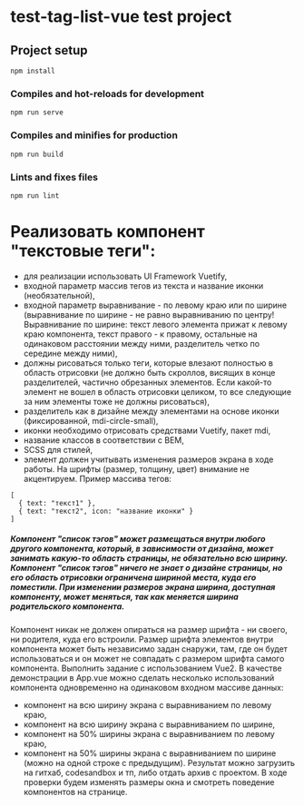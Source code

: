 # test-tag-list-vue test project

## Project setup
```
npm install
```

### Compiles and hot-reloads for development
```
npm run serve
```

### Compiles and minifies for production
```
npm run build
```

### Lints and fixes files
```
npm run lint
```



# Реализовать компонент "текстовые теги":
-	для реализации использовать UI Framework Vuetify,
-	входной параметр массив тегов из текста и название иконки (необязательной),
-	входной параметр выравнивание - по левому краю или по ширине (выравнивание по ширине - не равно выравниванию по центру! Выравнивание по ширине: текст левого элемента прижат к левому краю компонента, текст правого - к правому, остальные на одинаковом расстоянии между ними, разделитель четко по середине между ними),
-	должны рисоваться только теги, которые влезают полностью в область отрисовки (не должно быть скроллов, висящих в конце разделителей, частично обрезанных элементов. Если какой-то элемент не вошел в область отрисовки целиком, то все следующие за ним элементы тоже не должны рисоваться),
-	разделитель как в дизайне между элементами на основе иконки (фиксированной, <v-icon>mdi-circle-small</v-icon>),
-	иконки необходимо отрисовать средствами Vuetify, пакет mdi,
-	название классов в соответствии с BEM,
-	SCSS для стилей,
-	элемент должен учитывать изменения размеров экрана в ходе работы.
На шрифты (размер, толщину, цвет) внимание не акцентируем.
Пример массива тегов:
```
[ 
  { text: "текст1" },
  { text: "текст2", icon: "название иконки" }
]
```

##### Компонент "список тэгов" может размещаться внутри любого другого компонента, который, в зависимости от дизайна, может занимать какую-то область страницы, не обязательно всю ширину. Компонент "список тэгов" ничего не знает о дизайне страницы, но его область отрисовки ограничена шириной места, куда его поместили. При изменении размеров экрана ширина, доступная компоненту, может меняться, так как меняется ширина родительского компонента.

Компонент никак не должен опираться на размер шрифта - ни своего, ни родителя, куда его встроили. Размер шрифта элементов внутри компонента может быть независимо задан снаружи, там, где он будет использоваться и он может не совпадать с размером шрифта самого компонента.
Выполнить задание с использованием Vue2.
В качестве демонстрации в App.vue можно сделать несколько использований компонента одновременно на одинаковом входном массиве данных:
- компонент на всю ширину экрана с выравниванием по левому краю,
- компонент на всю ширину экрана с выравниванием по ширине,
- компонент на 50% ширины экрана с выравниванием по левому краю,
- компонент на 50% ширины экрана с выравниванием по ширине (можно на одной строке с предыдущим).
  Результат можно загрузить на гитхаб, codesandbox и тп, либо отдать архив с проектом.
  В ходе проверки будем изменять размеры окна и смотреть поведение компонентов на странице.

